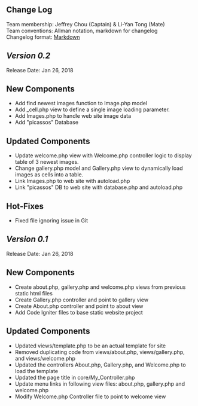 ## Change Log

Team membership:  Jeffrey Chou (Captain) & Li-Yan Tong (Mate)  
Team conventions: Allman notation, markdown for changelog  
Changelog format: [Markdown](https://github.com/adam-p/markdown-here/wiki/Markdown-Cheatsheet) 

## *Version 0.2*

Release Date: Jan 26, 2018

## New Components
- Add find newest images function to Image.php model
- Add _cell.php view to define a single image loading parameter.
- Add Images.php to handle web site image data
- Add "picassos" Database
    
## Updated Components
- Update welcome.php view with Welcome.php controller logic to display table
  of 3 newest images.
- Change gallery.php model and Gallery.php view to dynamically load images as cells
  into a table.
- Link Images.php to web site with autoload.php
- Link "picassos" DB to web site with database.php and autoload.php

## Hot-Fixes
- Fixed file ignoring issue in Git

## *Version 0.1*

Release Date: Jan 26, 2018

## New Components
- Create about.php, gallery.php and welcome.php views from previous static html files
- Create Gallery.php controller and point to gallery view
- Create About.php controller and point to about view
- Add Code Igniter files to base static website project
    
## Updated Components
- Updated views/template.php to be an actual template for site
- Removed duplicating code from views/about.php, views/gallery.php, and views/welcome.php
- Updated the controllers About.php, Gallery.php, and Welcome.php to load the template
- Updated the page title in core/My_Controller.php
- Update menu links in following view files: about.php, gallery.php and welcome.php
- Modify Welcome.php Controller file to point to welcome view